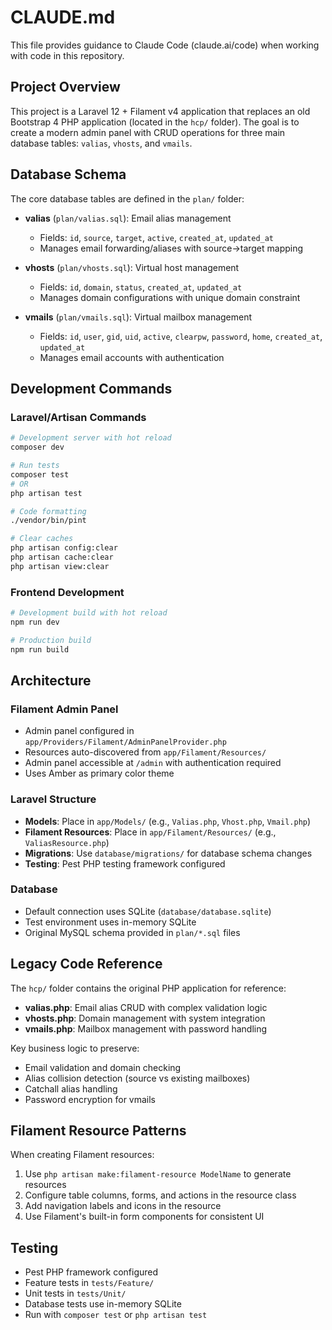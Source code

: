 # CLAUDE.md

This file provides guidance to Claude Code (claude.ai/code) when working with code in this repository.

## Project Overview

This project is a Laravel 12 + Filament v4 application that replaces an old Bootstrap 4 PHP application (located in the `hcp/` folder). The goal is to create a modern admin panel with CRUD operations for three main database tables: `valias`, `vhosts`, and `vmails`.

## Database Schema

The core database tables are defined in the `plan/` folder:

- **valias** (`plan/valias.sql`): Email alias management
  - Fields: `id`, `source`, `target`, `active`, `created_at`, `updated_at`
  - Manages email forwarding/aliases with source→target mapping

- **vhosts** (`plan/vhosts.sql`): Virtual host management  
  - Fields: `id`, `domain`, `status`, `created_at`, `updated_at`
  - Manages domain configurations with unique domain constraint

- **vmails** (`plan/vmails.sql`): Virtual mailbox management
  - Fields: `id`, `user`, `gid`, `uid`, `active`, `clearpw`, `password`, `home`, `created_at`, `updated_at`
  - Manages email accounts with authentication

## Development Commands

### Laravel/Artisan Commands
```bash
# Development server with hot reload
composer dev

# Run tests
composer test
# OR 
php artisan test

# Code formatting
./vendor/bin/pint

# Clear caches
php artisan config:clear
php artisan cache:clear
php artisan view:clear
```

### Frontend Development
```bash
# Development build with hot reload
npm run dev

# Production build
npm run build
```

## Architecture

### Filament Admin Panel
- Admin panel configured in `app/Providers/Filament/AdminPanelProvider.php`
- Resources auto-discovered from `app/Filament/Resources/`
- Admin panel accessible at `/admin` with authentication required
- Uses Amber as primary color theme

### Laravel Structure
- **Models**: Place in `app/Models/` (e.g., `Valias.php`, `Vhost.php`, `Vmail.php`)
- **Filament Resources**: Place in `app/Filament/Resources/` (e.g., `ValiasResource.php`)
- **Migrations**: Use `database/migrations/` for database schema changes
- **Testing**: Pest PHP testing framework configured

### Database
- Default connection uses SQLite (`database/database.sqlite`)
- Test environment uses in-memory SQLite
- Original MySQL schema provided in `plan/*.sql` files

## Legacy Code Reference

The `hcp/` folder contains the original PHP application for reference:
- **valias.php**: Email alias CRUD with complex validation logic
- **vhosts.php**: Domain management with system integration
- **vmails.php**: Mailbox management with password handling

Key business logic to preserve:
- Email validation and domain checking
- Alias collision detection (source vs existing mailboxes)
- Catchall alias handling
- Password encryption for vmails

## Filament Resource Patterns

When creating Filament resources:
1. Use `php artisan make:filament-resource ModelName` to generate resources
2. Configure table columns, forms, and actions in the resource class
3. Add navigation labels and icons in the resource
4. Use Filament's built-in form components for consistent UI

## Testing

- Pest PHP framework configured
- Feature tests in `tests/Feature/`
- Unit tests in `tests/Unit/`
- Database tests use in-memory SQLite
- Run with `composer test` or `php artisan test`